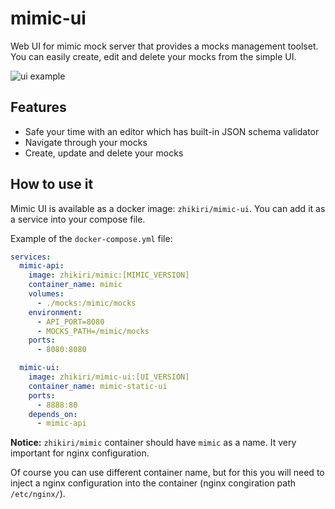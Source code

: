 # mimic-ui

Web UI for mimic mock server that provides a mocks management toolset.
You can easily create, edit and delete your mocks from the simple UI.

![ui example](https://user-images.githubusercontent.com/9018434/61359727-9e368280-a885-11e9-948f-9912e4ddf983.png)

## Features

- Safe your time with an editor which has built-in JSON schema validator
- Navigate through your mocks
- Create, update and delete your mocks

## How to use it

Mimic UI is available as a docker image: `zhikiri/mimic-ui`.
You can add it as a service into your compose file.

Example of the `docker-compose.yml` file:

```yaml
services:
  mimic-api:
    image: zhikiri/mimic:[MIMIC_VERSION]
    container_name: mimic
    volumes:
      - ./mocks:/mimic/mocks
    environment:
      - API_PORT=8080
      - MOCKS_PATH=/mimic/mocks
    ports:
      - 8080:8080

  mimic-ui:
    image: zhikiri/mimic-ui:[UI_VERSION]
    container_name: mimic-static-ui
    ports:
      - 8888:80
    depends_on:
      - mimic-api
```

**Notice:** `zhikiri/mimic` container should have `mimic` as a name. It very important for nginx configuration.

Of course you can use different container name, but for this you will need to inject a nginx configuration into the container (nginx congiration path `/etc/nginx/`).

